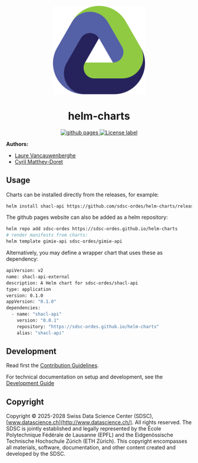 <p align="center">
  <img src="./docs/assets/logo.svg" alt="project logo" width="250">
</p>

<h1 align="center">
  helm-charts
</h1>
<p align="center">
</p>
<p align="center">
  <a href="https://sdsc-ordes.github.io/helm-charts">
    <img alt="github pages" src="https://img.shields.io/website?url=https%3A%2F%2Fsdsc-ordes.github.io%2Fhelm-charts">
  </a>
  <a href="https://github."
  <a href="http://www.apache.org/licenses/LICENSE-2.0.html">
    <img src="https://img.shields.io/badge/License-Apache2.0-blue.svg?" alt="License label" />
  </a>
</p>

**Authors:**

- [Laure Vancauwenberghe](mailto:laure.vancauwenberghe@epfl.ch)
- [Cyril Matthey-Doret](mailto:cyril.matthey-doret@epfl.ch)


## Usage

Charts can be installed directly from the releases, for example:

```sh
helm install shacl-api https://github.com/sdsc-ordes/helm-charts/releases/download/shacl-api-0.0.2/shacl-api-0.0.2.tgz
```

The github pages website can also be added as a helm repository:

```sh
helm repo add sdsc-ordes https://sdsc-ordes.github.io/helm-charts
# render manifests from charts:
helm template gimie-api sdsc-ordes/gimie-api
```

Alternatively, you may define a wrapper chart that uses these as dependency:

```sh
apiVersion: v2
name: shacl-api-external
description: A Helm chart for sdsc-ordes/shacl-api
type: application
version: 0.1.0
appVersion: "0.1.0"
dependencies:
  - name: "shacl-api"
    version: "0.0.1"
    repository: "https://sdsc-ordes.github.io/helm-charts"
    alias: "shacl-api"
```

## Development

Read first the [Contribution Guidelines](/CONTRIBUTING.md).

For technical documentation on setup and development, see the
[Development Guide](docs/development-guide.md)

## Copyright

Copyright © 2025-2028 Swiss Data Science Center (SDSC),
[www.datascience.ch](http://www.datascience.ch/). All rights reserved. The SDSC
is jointly established and legally represented by the École Polytechnique
Fédérale de Lausanne (EPFL) and the Eidgenössische Technische Hochschule Zürich
(ETH Zürich). This copyright encompasses all materials, software, documentation,
and other content created and developed by the SDSC.
